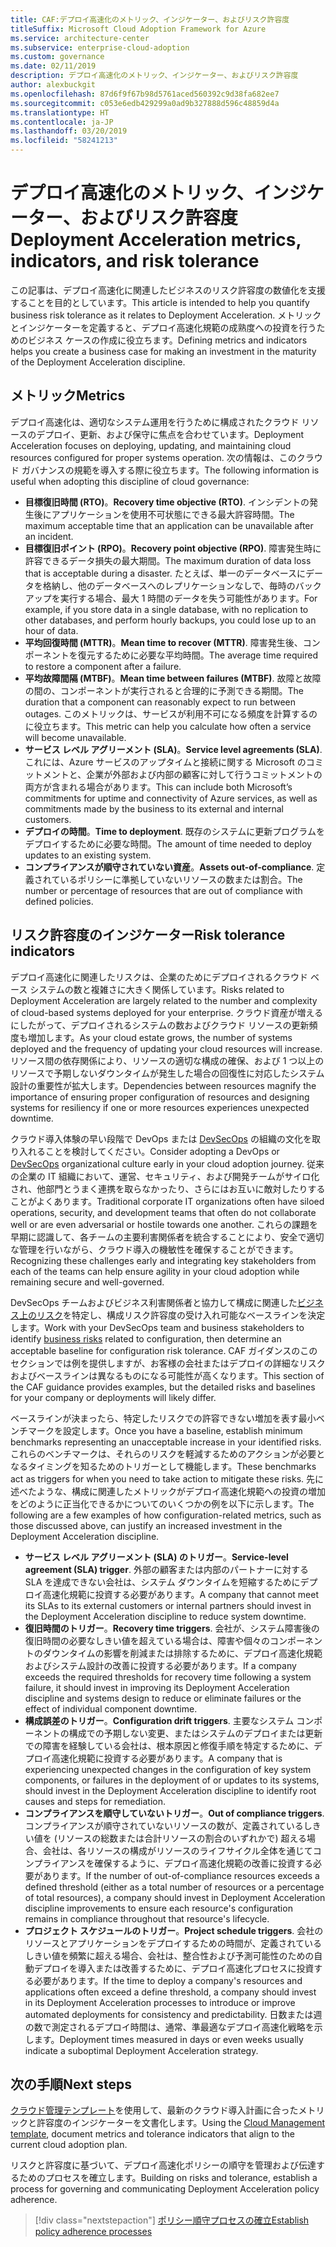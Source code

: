```yaml
---
title: CAF:デプロイ高速化のメトリック、インジケーター、およびリスク許容度
titleSuffix: Microsoft Cloud Adoption Framework for Azure
ms.service: architecture-center
ms.subservice: enterprise-cloud-adoption
ms.custom: governance
ms.date: 02/11/2019
description: デプロイ高速化のメトリック、インジケーター、およびリスク許容度
author: alexbuckgit
ms.openlocfilehash: 87d6f9f67b98d5761aced560392c9d38fa682ee7
ms.sourcegitcommit: c053e6edb429299a0ad9b327888d596c48859d4a
ms.translationtype: HT
ms.contentlocale: ja-JP
ms.lasthandoff: 03/20/2019
ms.locfileid: "58241213"
---
```

# <a name="deployment-acceleration-metrics-indicators-and-risk-tolerance"></a><span data-ttu-id="f1c0b-103">デプロイ高速化のメトリック、インジケーター、およびリスク許容度</span><span class="sxs-lookup"><span data-stu-id="f1c0b-103">Deployment Acceleration metrics, indicators, and risk tolerance</span></span>

<span data-ttu-id="f1c0b-104">この記事は、デプロイ高速化に関連したビジネスのリスク許容度の数値化を支援することを目的としています。</span><span class="sxs-lookup"><span data-stu-id="f1c0b-104">This article is intended to help you quantify business risk tolerance as it relates to Deployment Acceleration.</span></span> <span data-ttu-id="f1c0b-105">メトリックとインジケーターを定義すると、デプロイ高速化規範の成熟度への投資を行うためのビジネス ケースの作成に役立ちます。</span><span class="sxs-lookup"><span data-stu-id="f1c0b-105">Defining metrics and indicators helps you create a business case for making an investment in the maturity of the Deployment Acceleration discipline.</span></span>

## <a name="metrics"></a><span data-ttu-id="f1c0b-106">メトリック</span><span class="sxs-lookup"><span data-stu-id="f1c0b-106">Metrics</span></span>

<span data-ttu-id="f1c0b-107">デプロイ高速化は、適切なシステム運用を行うために構成されたクラウド リソースのデプロイ、更新、および保守に焦点を合わせています。</span><span class="sxs-lookup"><span data-stu-id="f1c0b-107">Deployment Acceleration focuses on deploying, updating, and maintaining cloud resources configured for proper systems operation.</span></span> <span data-ttu-id="f1c0b-108">次の情報は、このクラウド ガバナンスの規範を導入する際に役立ちます。</span><span class="sxs-lookup"><span data-stu-id="f1c0b-108">The following information is useful when adopting this discipline of cloud governance:</span></span>

- <span data-ttu-id="f1c0b-109">**目標復旧時間 (RTO)**。</span><span class="sxs-lookup"><span data-stu-id="f1c0b-109">**Recovery time objective (RTO)**.</span></span> <span data-ttu-id="f1c0b-110">インシデントの発生後にアプリケーションを使用不可状態にできる最大許容時間。</span><span class="sxs-lookup"><span data-stu-id="f1c0b-110">The maximum acceptable time that an application can be unavailable after an incident.</span></span>
- <span data-ttu-id="f1c0b-111">**目標復旧ポイント (RPO)**。</span><span class="sxs-lookup"><span data-stu-id="f1c0b-111">**Recovery point objective (RPO)**.</span></span> <span data-ttu-id="f1c0b-112">障害発生時に許容できるデータ損失の最大期間。</span><span class="sxs-lookup"><span data-stu-id="f1c0b-112">The maximum duration of data loss that is acceptable during a disaster.</span></span> <span data-ttu-id="f1c0b-113">たとえば、単一のデータベースにデータを格納し、他のデータベースへのレプリケーションなしで、毎時のバックアップを実行する場合、最大 1 時間のデータを失う可能性があります。</span><span class="sxs-lookup"><span data-stu-id="f1c0b-113">For example, if you store data in a single database, with no replication to other databases, and perform hourly backups, you could lose up to an hour of data.</span></span>
- <span data-ttu-id="f1c0b-114">**平均回復時間 (MTTR)**。</span><span class="sxs-lookup"><span data-stu-id="f1c0b-114">**Mean time to recover (MTTR)**.</span></span> <span data-ttu-id="f1c0b-115">障害発生後、コンポーネントを復元するために必要な平均時間。</span><span class="sxs-lookup"><span data-stu-id="f1c0b-115">The average time required to restore a component after a failure.</span></span>
- <span data-ttu-id="f1c0b-116">**平均故障間隔 (MTBF)**。</span><span class="sxs-lookup"><span data-stu-id="f1c0b-116">**Mean time between failures (MTBF)**.</span></span> <span data-ttu-id="f1c0b-117">故障と故障の間の、コンポーネントが実行されると合理的に予測できる期間。</span><span class="sxs-lookup"><span data-stu-id="f1c0b-117">The duration that a component can reasonably expect to run between outages.</span></span> <span data-ttu-id="f1c0b-118">このメトリックは、サービスが利用不可になる頻度を計算するのに役立ちます。</span><span class="sxs-lookup"><span data-stu-id="f1c0b-118">This metric can help you calculate how often a service will become unavailable.</span></span>
- <span data-ttu-id="f1c0b-119">**サービス レベル アグリーメント (SLA)**。</span><span class="sxs-lookup"><span data-stu-id="f1c0b-119">**Service level agreements (SLA)**.</span></span> <span data-ttu-id="f1c0b-120">これには、Azure サービスのアップタイムと接続に関する Microsoft のコミットメントと、企業が外部および内部の顧客に対して行うコミットメントの両方が含まれる場合があります。</span><span class="sxs-lookup"><span data-stu-id="f1c0b-120">This can include both Microsoft’s commitments for uptime and connectivity of Azure services, as well as commitments made by the business to its external and internal customers.</span></span>
- <span data-ttu-id="f1c0b-121">**デプロイの時間**。</span><span class="sxs-lookup"><span data-stu-id="f1c0b-121">**Time to deployment**.</span></span> <span data-ttu-id="f1c0b-122">既存のシステムに更新プログラムをデプロイするために必要な時間。</span><span class="sxs-lookup"><span data-stu-id="f1c0b-122">The amount of time needed to deploy updates to an existing system.</span></span>
- <span data-ttu-id="f1c0b-123">**コンプライアンスが順守されていない資産**。</span><span class="sxs-lookup"><span data-stu-id="f1c0b-123">**Assets out-of-compliance**.</span></span> <span data-ttu-id="f1c0b-124">定義されているポリシーに準拠していないリソースの数または割合。</span><span class="sxs-lookup"><span data-stu-id="f1c0b-124">The number or percentage of resources that are out of compliance with defined policies.</span></span>

## <a name="risk-tolerance-indicators"></a><span data-ttu-id="f1c0b-125">リスク許容度のインジケーター</span><span class="sxs-lookup"><span data-stu-id="f1c0b-125">Risk tolerance indicators</span></span>

<span data-ttu-id="f1c0b-126">デプロイ高速化に関連したリスクは、企業のためにデプロイされるクラウド ベース システムの数と複雑さに大きく関係しています。</span><span class="sxs-lookup"><span data-stu-id="f1c0b-126">Risks related to Deployment Acceleration are largely related to the number and complexity of cloud-based systems deployed for your enterprise.</span></span> <span data-ttu-id="f1c0b-127">クラウド資産が増えるにしたがって、デプロイされるシステムの数およびクラウド リソースの更新頻度も増加します。</span><span class="sxs-lookup"><span data-stu-id="f1c0b-127">As your cloud estate grows, the number of systems deployed and the frequency of updating your cloud resources will increase.</span></span> <span data-ttu-id="f1c0b-128">リソース間の依存関係により、リソースの適切な構成の確保、および 1 つ以上のリソースで予期しないダウンタイムが発生した場合の回復性に対応したシステム設計の重要性が拡大します。</span><span class="sxs-lookup"><span data-stu-id="f1c0b-128">Dependencies between resources magnify the importance of ensuring proper configuration of resources and designing systems for resiliency if one or more resources experiences unexpected downtime.</span></span>

<!-- "en-us" location is required for the URL below. -->

<span data-ttu-id="f1c0b-129">クラウド導入体験の早い段階で DevOps または [DevSecOps](https://www.microsoft.com/en-us/securityengineering/devsecops) の組織の文化を取り入れることを検討してください。</span><span class="sxs-lookup"><span data-stu-id="f1c0b-129">Consider adopting a DevOps or [DevSecOps](https://www.microsoft.com/en-us/securityengineering/devsecops) organizational culture early in your cloud adoption journey.</span></span> <span data-ttu-id="f1c0b-130">従来の企業の IT 組織において、運営、セキュリティ、および開発チームがサイロ化され、他部門とうまく連携を取らなかったり、さらにはお互いに敵対したりすることがよくあります。</span><span class="sxs-lookup"><span data-stu-id="f1c0b-130">Traditional corporate IT organizations often have siloed operations, security, and development teams that often do not collaborate well or are even adversarial or hostile towards one another.</span></span> <span data-ttu-id="f1c0b-131">これらの課題を早期に認識して、各チームの主要利害関係者を統合することにより、安全で適切な管理を行いながら、クラウド導入の機敏性を確保することができます。</span><span class="sxs-lookup"><span data-stu-id="f1c0b-131">Recognizing these challenges early and integrating key stakeholders from each of the teams can help ensure agility in your cloud adoption while remaining secure and well-governed.</span></span>

<span data-ttu-id="f1c0b-132">DevSecOps チームおよびビジネス利害関係者と協力して構成に関連した[ビジネス上のリスク](business-risks.md)を特定し、構成リスク許容度の受け入れ可能なベースラインを決定します。</span><span class="sxs-lookup"><span data-stu-id="f1c0b-132">Work with your DevSecOps team and business stakeholders to identify [business risks](business-risks.md) related to configuration, then determine an acceptable baseline for configuration risk tolerance.</span></span> <span data-ttu-id="f1c0b-133">CAF ガイダンスのこのセクションでは例を提供しますが、お客様の会社またはデプロイの詳細なリスクおよびベースラインは異なるものになる可能性が高くなります。</span><span class="sxs-lookup"><span data-stu-id="f1c0b-133">This section of the CAF guidance provides examples, but the detailed risks and baselines for your company or deployments will likely differ.</span></span>

<span data-ttu-id="f1c0b-134">ベースラインが決まったら、特定したリスクでの許容できない増加を表す最小ベンチマークを設定します。</span><span class="sxs-lookup"><span data-stu-id="f1c0b-134">Once you have a baseline, establish minimum benchmarks representing an unacceptable increase in your identified risks.</span></span> <span data-ttu-id="f1c0b-135">これらのベンチマークは、それらのリスクを軽減するためのアクションが必要となるタイミングを知るためのトリガーとして機能します。</span><span class="sxs-lookup"><span data-stu-id="f1c0b-135">These benchmarks act as triggers for when you need to take action to mitigate these risks.</span></span> <span data-ttu-id="f1c0b-136">先に述べたような、構成に関連したメトリックがデプロイ高速化規範への投資の増加をどのように正当化できるかについてのいくつかの例を以下に示します。</span><span class="sxs-lookup"><span data-stu-id="f1c0b-136">The following are a few examples of how configuration-related metrics, such as those discussed above, can justify an increased investment in the Deployment Acceleration discipline.</span></span>

- <span data-ttu-id="f1c0b-137">**サービス レベル アグリーメント (SLA) のトリガー**。</span><span class="sxs-lookup"><span data-stu-id="f1c0b-137">**Service-level agreement (SLA) trigger**.</span></span> <span data-ttu-id="f1c0b-138">外部の顧客または内部のパートナーに対する SLA を達成できない会社は、システム ダウンタイムを短縮するためにデプロイ高速化規範に投資する必要があります。</span><span class="sxs-lookup"><span data-stu-id="f1c0b-138">A company that cannot meet its SLAs to its external customers or internal partners should invest in the Deployment Acceleration discipline to reduce system downtime.</span></span>
- <span data-ttu-id="f1c0b-139">**復旧時間のトリガー**。</span><span class="sxs-lookup"><span data-stu-id="f1c0b-139">**Recovery time triggers**.</span></span> <span data-ttu-id="f1c0b-140">会社が、システム障害後の復旧時間の必要なしきい値を超えている場合は、障害や個々のコンポーネントのダウンタイムの影響を削減または排除するために、デプロイ高速化規範およびシステム設計の改善に投資する必要があります。</span><span class="sxs-lookup"><span data-stu-id="f1c0b-140">If a company exceeds the required thresholds for recovery time following a system failure, it should invest in improving its Deployment Acceleration discipline and systems design to reduce or eliminate failures or the effect of individual component downtime.</span></span>
- <span data-ttu-id="f1c0b-141">**構成誤差のトリガー**。</span><span class="sxs-lookup"><span data-stu-id="f1c0b-141">**Configuration drift triggers**.</span></span> <span data-ttu-id="f1c0b-142">主要なシステム コンポーネントの構成での予期しない変更、またはシステムのデプロイまたは更新での障害を経験している会社は、根本原因と修復手順を特定するために、デプロイ高速化規範に投資する必要があります。</span><span class="sxs-lookup"><span data-stu-id="f1c0b-142">A company that is experiencing unexpected changes in the configuration of key system components, or failures in the deployment of or updates to its systems, should invest in the Deployment Acceleration discipline to identify root causes and steps for remediation.</span></span>  
- <span data-ttu-id="f1c0b-143">**コンプライアンスを順守していないトリガー**。</span><span class="sxs-lookup"><span data-stu-id="f1c0b-143">**Out of compliance triggers**.</span></span> <span data-ttu-id="f1c0b-144">コンプライアンスが順守されていないリソースの数が、定義されているしきい値を (リソースの総数または合計リソースの割合のいずれかで) 超える場合、会社は、各リソースの構成がリソースのライフサイクル全体を通じてコンプライアンスを確保するように、デプロイ高速化規範の改善に投資する必要があります。</span><span class="sxs-lookup"><span data-stu-id="f1c0b-144">If the number of out-of-compliance resources exceeds a defined threshold (either as a total number of resources or a percentage of total resources), a company should invest in Deployment Acceleration discipline improvements to ensure each resource's configuration remains in compliance throughout that resource's lifecycle.</span></span>
- <span data-ttu-id="f1c0b-145">**プロジェクト スケジュールのトリガー**。</span><span class="sxs-lookup"><span data-stu-id="f1c0b-145">**Project schedule triggers**.</span></span> <span data-ttu-id="f1c0b-146">会社のリソースとアプリケーションをデプロイするための時間が、定義されているしきい値を頻繁に超える場合、会社は、整合性および予測可能性のための自動デプロイを導入または改善するために、デプロイ高速化プロセスに投資する必要があります。</span><span class="sxs-lookup"><span data-stu-id="f1c0b-146">If the time to deploy a company's resources and applications often exceed a define threshold, a company should invest in its Deployment Acceleration processes to introduce or improve automated deployments for consistency and predictability.</span></span> <span data-ttu-id="f1c0b-147">日数または週の数で測定されるデプロイ時間は、通常、準最適なデプロイ高速化戦略を示します。</span><span class="sxs-lookup"><span data-stu-id="f1c0b-147">Deployment times measured in days or even weeks usually indicate a suboptimal Deployment Acceleration strategy.</span></span>

## <a name="next-steps"></a><span data-ttu-id="f1c0b-148">次の手順</span><span class="sxs-lookup"><span data-stu-id="f1c0b-148">Next steps</span></span>

<span data-ttu-id="f1c0b-149">[クラウド管理テンプレート](./template.md)を使用して、最新のクラウド導入計画に合ったメトリックと許容度のインジケーターを文書化します。</span><span class="sxs-lookup"><span data-stu-id="f1c0b-149">Using the [Cloud Management template](./template.md), document metrics and tolerance indicators that align to the current cloud adoption plan.</span></span>

<span data-ttu-id="f1c0b-150">リスクと許容度に基づいて、デプロイ高速化ポリシーの順守を管理および伝達するためのプロセスを確立します。</span><span class="sxs-lookup"><span data-stu-id="f1c0b-150">Building on risks and tolerance, establish a process for governing and communicating Deployment Acceleration policy adherence.</span></span>

> [!div class="nextstepaction"]
> [<span data-ttu-id="f1c0b-151">ポリシー順守プロセスの確立</span><span class="sxs-lookup"><span data-stu-id="f1c0b-151">Establish policy adherence processes</span></span>](compliance-processes.md)
